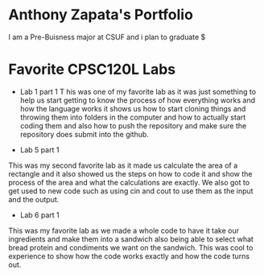 # Anthony Zapata's Portfolio

I am a Pre-Buisness major at CSUF and i plan to graduate $

# Favorite CPSC120L Labs

* Lab 1 part 1
T
his was one of my favorite lab as it was just something to help us start 
getting to know the process of how everything works and how the language 
works it shows us how to start cloning things and throwing them into folders
in the computer and how to actually start coding them and also how to push 
the repository and make sure the repository does submit into the github.

* Lab 5 part 1

This was my second favorite lab as it made us calculate the area
of a rectangle and it also showed us the steps on how to code it and show 
the process of the area and what the calculations are exactly. 
We also got to get used to new code such as using cin and cout to use them 
as the input and the output.

* Lab 6 part 1 

This was my favorite lab as we made a whole code to have it take 
our ingredients and make them into a sandwich also being able to select 
what bread protein and condiments we want on the sandwich. 
This was cool to experience to show how the code works exactly and how the code turns out.
